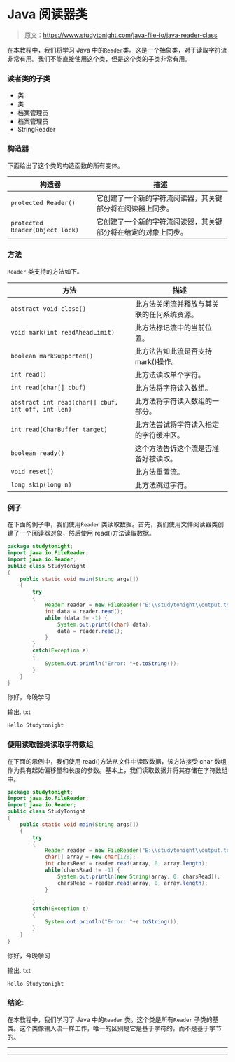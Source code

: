 # Java 阅读器类

> 原文：<https://www.studytonight.com/java-file-io/java-reader-class>

在本教程中，我们将学习 Java 中的`Reader`类。这是一个抽象类，对于读取字符流非常有用。我们不能直接使用这个类，但是这个类的子类非常有用。

### 读者类的子类

*   类
*   类
*   档案管理员
*   档案管理员
*   StringReader

### 构造器

下面给出了这个类的构造函数的所有变体。

| 构造器 | 描述 |
| --- | --- |
| `protected Reader()` | 它创建了一个新的字符流阅读器，其关键部分将在阅读器上同步。 |
| `protected Reader(Object lock)` | 它创建了一个新的字符流阅读器，其关键部分将在给定的对象上同步。 |

### 方法

`Reader` 类支持的方法如下。

| 方法 | 描述 |
| --- | --- |
| `abstract void close()` | 此方法关闭流并释放与其关联的任何系统资源。 |
| `void mark(int readAheadLimit)` | 此方法标记流中的当前位置。 |
| `boolean markSupported()` | 此方法告知此流是否支持 mark()操作。 |
| `int read()` | 此方法读取单个字符。 |
| `int read(char[] cbuf)` | 此方法将字符读入数组。 |
| `abstract int read(char[] cbuf, int off, int len)` | 此方法将字符读入数组的一部分。 |
| `int read(CharBuffer target)` | 此方法尝试将字符读入指定的字符缓冲区。 |
| `boolean ready()` | 这个方法告诉这个流是否准备好被读取。 |
| `void reset()` | 此方法重置流。 |
| `long skip(long n)` | 此方法跳过字符。 |

### 例子

在下面的例子中，我们使用`Reader` 类读取数据。首先，我们使用文件阅读器类创建了一个阅读器对象，然后使用 read()方法读取数据。

```java
package studytonight;
import java.io.FileReader;
import java.io.Reader;
public class StudyTonight 
{
	public static void main(String args[])
	{
		try
		{   			
			Reader reader = new FileReader("E:\\studytonight\\output.txt");  
			int data = reader.read();  
			while (data != -1) {  
				System.out.print((char) data);  
				data = reader.read();  
			}  
		}
		catch(Exception e)
		{
			System.out.println("Error: "+e.toString());
		}
	}
}
```

你好，今晚学习

输出. txt

```java
Hello Studytonight
```

### 使用读取器类读取字符数组

在下面的示例中，我们使用 read()方法从文件中读取数据，该方法接受 char 数组作为具有起始偏移量和长度的参数。基本上，我们读取数据并将其存储在字符数组中。

```java
package studytonight;
import java.io.FileReader;
import java.io.Reader;
public class StudyTonight 
{
	public static void main(String args[])
	{
		try
		{   			
			Reader reader = new FileReader("E:\\studytonight\\output.txt");  
			char[] array = new char[128];
			int charsRead = reader.read(array, 0, array.length);
			while(charsRead != -1) {
			    System.out.println(new String(array, 0, charsRead));
			    charsRead = reader.read(array, 0, array.length);
			}

		}
		catch(Exception e)
		{
			System.out.println("Error: "+e.toString());
		}
	}
}
```

你好，今晚学习

输出. txt

```java
Hello Studytonight
```

### 结论:

在本教程中，我们学习了 Java 中的`Reader` 类。这个类是所有`Reader` 子类的基类。这个类像输入流一样工作，唯一的区别是它是基于字符的，而不是基于字节的。

* * *

* * *